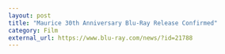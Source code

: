 ```yaml
---
layout: post
title: "Maurice 30th Anniversary Blu-Ray Release Confirmed"
category: Film
external_url: https://www.blu-ray.com/news/?id=21788
---
```

